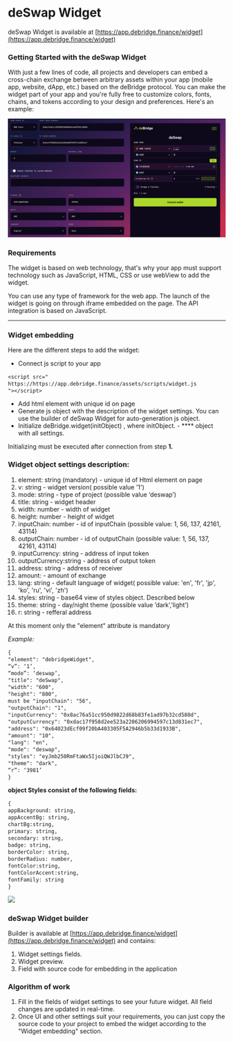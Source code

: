 # deSwap Widget

deSwap Widget is available at [https://app.debridge.finance/widget](https://app.debridge.finance/widget)

### Getting Started with the deSwap Widget

With just a few lines of code, all projects and developers can embed a cross-chain exchange between arbitrary assets within your app (mobile app, website, dApp, etc.) based on the deBridge protocol. You can make the widget part of your app and you're fully free to customize colors, fonts, chains, and tokens according to your design and preferences. Here's an example:

![](<../.gitbook/assets/image (3) (1).png>)

### **Requirements**

The widget is based on web technology, that's why your app must support technology such as JavaScript, HTML, CSS or use webView to add the widget.&#x20;

You can use any type of framework for the web app. The launch of the widget is going on through iframe embedded on the page. The API integration is based on JavaScript.

****

### **Widget embedding**

Here are the different steps to add the widget:

* Connect js script to your app

```
<script src="
https://https://app.debridge.finance/assets/scripts/widget.js
"></script>
```

* Add html element with unique id on page
* Generate js object with the description of the widget settings. You can use the builder of deSwap Widget for auto-generation js object.
* Initialize deBridge.widget(initObject) , where initObject. - **** object with all settings.

Initializing must be executed after connection from step **1.**

### **Widget object settings description:**

1. element: string (mandatory) - unique id of Html element on page
2. v: string - widget version( possible value '1')
3. mode: string - type of project (possible value ‘deswap’)
4. title: string - widget header&#x20;
5. width: number - width of widget
6. height: number - height of widget
7. inputChain: number - id of inputChain (possible value: 1, 56, 137, 42161, 43114)
8. outputChain: number - id of outputChain  (possible value: 1, 56, 137, 42161, 43114)
9. inputCurrency: string - address of input token
10. outputCurrency:string - address of output token
11. address: string -  address of receiver
12. amount: - amount of exchange
13. lang: string - default language of widget( possible value: 'en', 'fr', 'jp', 'ko', 'ru', 'vi', 'zh')
14. styles: string - base64 view of styles object. Described below
15. theme: string - day/night theme (possible value ’dark’,’light’)
16. r: string - refferal address

At this moment only the "element" attribute is mandatory

_Example:_

```
{   
"element": "debridgeWidget",     
“v”: ‘1’,   
“mode”: ‘deswap’,
"title": "deSwap",    
"width": "600",   
"height": "800",   
must be "inputChain": "56",    
"outputChain": "1",    
"inputCurrency": "0x8ac76a51cc950d9822d68b83fe1ad97b32cd580d",    
"outputCurrency": "0xdac17f958d2ee523a2206206994597c13d831ec7",    
"address": "0x64023dEcf09f20bA403305F5A2946b5b33d1933B",    
"amount": "10",    
"lang": "en",    
"mode": "deswap",    
"styles": "eyJmb250RmFtaWx5IjoiQWJlbCJ9",    
"theme": "dark",    
“r”: ‘3981’
} 
```

**object Styles consist of the following fields:**

```
{      
appBackground: string,      
appAccentBg: string,      
chartBg:string,     
primary: string,      
secondary: string,      
badge: string,      
borderColor: string,      
borderRadius: number,      
fontColor:string,      
fontColorAccent:string,      
fontFamily: string    
}
```

![](https://t4717986.p.clickup-attachments.com/t4717986/a45292fd-c79e-424a-9689-837ff3f2e136/image.png)

### deSwap Widget builder&#x20;

Builder is available at [https://app.debridge.finance/widget](https://app.debridge.finance/widget) and contains:

1. Widget settings fields.
2. Widget preview.&#x20;
3. Field with source code for embedding in the application

### &#x20;Algorithm of work

1. Fill in the fields of widget settings to see your future widget. All field changes are updated in real-time.&#x20;
2. Once UI and other settings suit your requirements, you can just copy the source code to your project to embed the widget according to the "Widget embedding" section.
